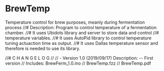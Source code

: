 # BrewTemp
Temperature control for brew purposes, meanly during fermentation process
//# Description:    Program to control temperature of a fermentation chamber.
//#                 It uses Ubidots library and server to store data and control 
//#                 temperature variables.
//#                 It uses AutoPid library to control temperature tuning actuaction time as output.
//#                 It uses Dallas temperature sensor and therefore is  needed to use its library.

//#       C H A N G E     L O G
//
//        - Version 1.0 (2019/09/17) Description:  -- First version
//            Includes:   BrewFerm_1.0.ino
//                        BrewTemp.fzz
//                        BrewTemp.pdf
